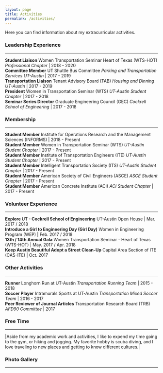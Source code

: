 ```yaml
---
layout: page
title: Activities
permalink: /activities/
---
```


Here you can find information about my extracurricular activities.

### Leadership Experience
___

<b>Student Liaison</b> Women Transportation Seminar Heart of Texas (WTS-HOT) <i>Professional Chapter</i> | 2018 - 2020 <br>
<b>Committee Member</b> UT Shuttle Bus Committee <i>Parking and Transportation Services UT-Austin</i> | 2017 - 2019 <br>
<b>Transportation Liaison</b> Tenant Advisory Board (TAB) <i>Housing and Dinning UT-Austin</i> | 2017 - 2019 <br>
<b>President</b> Women in Transportation Seminar (WTS) <i>UT-Austin Student Chapter</i> | 2017 - 2018 <br>
<b>Seminar Series Director</b> Graduate Engineering Council (GEC) <i>Cockrell School of Engineering</i> | 2017 - 2018 <br>

### Membership
___

<b>Student Member</b> Institute for Operations Research and the Management Sciences (INFORMS) | 2018 - Present <br>
<b>Student Member</b> Women in Transportation Seminar (WTS) <i>UT-Austin Student Chapter</i> | 2017 - Present <br>
<b>Student Member</b> Institute of Transportation Engineers (ITE) <i>UT-Austin Student Chapter</i> | 2017 - Present <br>
<b>Student Member</b> Intelligent Transportation Society (ITS) <i>UT-Austin Student Chapter</i> | 2017 - Present <br>
<b>Student Member</b> American Society of Civil Engineers (ASCE) <i>ASCE Student Chapter</i> | 2017 - Present <br>
<b>Student Member</b> American Concrete Institute (ACI) <i>ACI Student Chapter</i> | 2017 - Present <br>

### Volunteer Experience
___

<b>Explore UT - Cockrell School of Engineering</b> UT-Austin Open House | Mar. 2017 / 2018 <br>
<b>Introduce a Girl to Engineering Day (Girl Day)</b> Women in Engineering Program (WEP) | Feb. 2017 / 2018 <br>
<b>13th / 14th Annual Gala</b> Women Transportation Seminar - Heart of Texas (WTS-HOT) | May. 2017 / Apr. 2018 <br>
<b>Keep Austin Beautiful Adopt a Street Clean-Up</b> Capital Area Section of ITE (CAS-ITE) | Oct. 2017 <br>

### Other Activities
___

<b>Runner</b> Longhorn Run at UT-Austin <i>Transportation Running Team</i> | 2015 - 2018 <br>
<b>Soccer Player</b> Intramurals Sports at UT-Austin <i>Transportation Mixed Soccer Team</i> | 2016 - 2017 <br>
<b>Peer Reviewer of Journal Articles</b> Transportation Research Board (TRB) <i>AFD90 Committee</i> | 2017 <br>

### Free Time
___

|Aside from my academic work and activities, I like to expend my time going to the gym, or hiking and jogging. My favorite hobby is scuba diving, and I love traveling to new places and getting to know different cultures.|

### Photo Gallery
___
